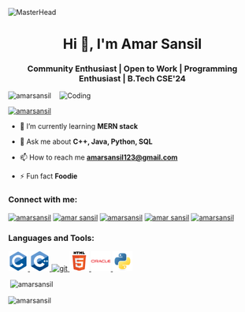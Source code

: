 ![MasterHead](https://1.bp.blogspot.com/-7A4WynwLsMw/XbBpCXG8fHI/AAAAAAAAMt4/uOa1bpLskYgrwGbllhSu2SDj_Mig8SXJQCLcBGAsYHQ/s1600/2000_600px.gif)
<h1 align="center">Hi 👋, I'm Amar Sansil</h1>
<h3 align="center">Community Enthusiast | Open to Work | Programming Enthusiast | B.Tech CSE'24</h3>
<img align="right" alt="Coding" width="400" src="https://cdn.dribbble.com/users/1162077/screenshots/3848914/programmer.gif">

<p align="left"> <img src="https://komarev.com/ghpvc/?username=amarsansil&label=Profile%20views&color=0e75b6&style=flat" alt="amarsansil" /> </p>

<p align="left"> <a href="https://twitter.com/amarsansil" target="blank"><img src="https://img.shields.io/twitter/follow/amarsansil?logo=twitter&style=for-the-badge" alt="amarsansil" /></a> </p>

- 🌱 I’m currently learning **MERN stack**

- 💬 Ask me about **C++, Java, Python, SQL**

- 📫 How to reach me **amarsansil123@gmail.com**

- ⚡ Fun fact **Foodie**

<h3 align="left">Connect with me:</h3>
<p align="left">
<a href="https://twitter.com/amarsansil" target="blank"><img align="center" src="https://raw.githubusercontent.com/rahuldkjain/github-profile-readme-generator/master/src/images/icons/Social/twitter.svg" alt="amarsansil" height="30" width="40" /></a>
<a href="https://www.linkedin.com/in/amar-sansil-3371721b7" target="blank"><img align="center" src="https://raw.githubusercontent.com/rahuldkjain/github-profile-readme-generator/master/src/images/icons/Social/linked-in-alt.svg" alt="amar sansil" height="30" width="40" /></a>
<a href="https://kaggle.com/amarsansil" target="blank"><img align="center" src="https://raw.githubusercontent.com/rahuldkjain/github-profile-readme-generator/master/src/images/icons/Social/kaggle.svg" alt="amarsansil" height="30" width="40" /></a>
<a href="https://www.facebook.com/profile.php?id=100010565791943" target="blank"><img align="center" src="https://raw.githubusercontent.com/rahuldkjain/github-profile-readme-generator/master/src/images/icons/Social/facebook.svg" alt="amar sansil" height="30" width="40" /></a>
<a href="https://instagram.com/amarsansil" target="blank"><img align="center" src="https://raw.githubusercontent.com/rahuldkjain/github-profile-readme-generator/master/src/images/icons/Social/instagram.svg" alt="amarsansil" height="30" width="40" /></a>
</p>

<h3 align="left">Languages and Tools:</h3>
<p align="left"> <a href="https://www.cprogramming.com/" target="_blank" rel="noreferrer"> <img src="https://raw.githubusercontent.com/devicons/devicon/master/icons/c/c-original.svg" alt="c" width="40" height="40"/> </a> <a href="https://www.w3schools.com/cpp/" target="_blank" rel="noreferrer"> <img src="https://raw.githubusercontent.com/devicons/devicon/master/icons/cplusplus/cplusplus-original.svg" alt="cplusplus" width="40" height="40"/> </a> <a href="https://www.w3schools.com/css/" target="_blank" rel="noreferrer"> <img src="https://www.vectorlogo.zone/logos/git-scm/git-scm-icon.svg" alt="git" width="40" height="40"/> </a> <a href="https://www.w3.org/html/" target="_blank" rel="noreferrer"> <img src="https://raw.githubusercontent.com/devicons/devicon/master/icons/html5/html5-original-wordmark.svg" alt="html5" width="40" height="40"/> </a> <a href="https://www.java.com" target="_blank" rel="noreferrer"> <img src="https://raw.githubusercontent.com/devicons/devicon/master/icons/oracle/oracle-original.svg" alt="oracle" width="40" height="40"/> </a> <a href="https://www.python.org" target="_blank" rel="noreferrer"> <img src="https://raw.githubusercontent.com/devicons/devicon/master/icons/python/python-original.svg" alt="python" width="40" height="40"/> </a> </p>

<p>&nbsp;<img align="center" src="https://github-readme-stats.vercel.app/api?username=amarsansil&show_icons=true&locale=en" alt="amarsansil" /></p>

<p><img align="center" src="https://github-readme-streak-stats.herokuapp.com/?user=amarsansil&" alt="amarsansil" /></p>
